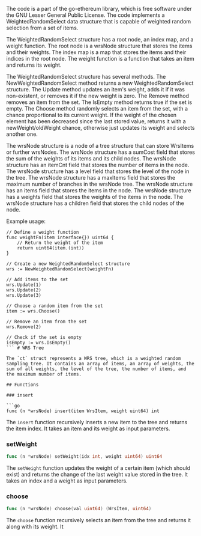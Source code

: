 The code is a part of the go-ethereum library, which is free software under the GNU Lesser General Public License. The code implements a WeightedRandomSelect data structure that is capable of weighted random selection from a set of items. 

The WeightedRandomSelect structure has a root node, an index map, and a weight function. The root node is a wrsNode structure that stores the items and their weights. The index map is a map that stores the items and their indices in the root node. The weight function is a function that takes an item and returns its weight.

The WeightedRandomSelect structure has several methods. The NewWeightedRandomSelect method returns a new WeightedRandomSelect structure. The Update method updates an item's weight, adds it if it was non-existent, or removes it if the new weight is zero. The Remove method removes an item from the set. The IsEmpty method returns true if the set is empty. The Choose method randomly selects an item from the set, with a chance proportional to its current weight. If the weight of the chosen element has been decreased since the last stored value, returns it with a newWeight/oldWeight chance, otherwise just updates its weight and selects another one.

The wrsNode structure is a node of a tree structure that can store WrsItems or further wrsNodes. The wrsNode structure has a sumCost field that stores the sum of the weights of its items and its child nodes. The wrsNode structure has an itemCnt field that stores the number of items in the node. The wrsNode structure has a level field that stores the level of the node in the tree. The wrsNode structure has a maxItems field that stores the maximum number of branches in the wrsNode tree. The wrsNode structure has an items field that stores the items in the node. The wrsNode structure has a weights field that stores the weights of the items in the node. The wrsNode structure has a children field that stores the child nodes of the node.

Example usage:

```
// Define a weight function
func weightFn(item interface{}) uint64 {
    // Return the weight of the item
    return uint64(item.(int))
}

// Create a new WeightedRandomSelect structure
wrs := NewWeightedRandomSelect(weightFn)

// Add items to the set
wrs.Update(1)
wrs.Update(2)
wrs.Update(3)

// Choose a random item from the set
item := wrs.Choose()

// Remove an item from the set
wrs.Remove(2)

// Check if the set is empty
isEmpty := wrs.IsEmpty()
``` # WRS Tree

The `ct` struct represents a WRS tree, which is a weighted random sampling tree. It contains an array of items, an array of weights, the sum of all weights, the level of the tree, the number of items, and the maximum number of items.

## Functions

### insert

```go
func (n *wrsNode) insert(item WrsItem, weight uint64) int
```

The `insert` function recursively inserts a new item to the tree and returns the item index. It takes an item and its weight as input parameters.

### setWeight

```go
func (n *wrsNode) setWeight(idx int, weight uint64) uint64
```

The `setWeight` function updates the weight of a certain item (which should exist) and returns the change of the last weight value stored in the tree. It takes an index and a weight as input parameters.

### choose

```go
func (n *wrsNode) choose(val uint64) (WrsItem, uint64)
```

The `choose` function recursively selects an item from the tree and returns it along with its weight. It
